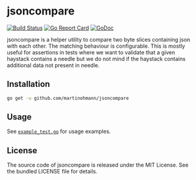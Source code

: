 jsoncompare
======

[![Build Status](https://travis-ci.org/martinohmann/jsoncompare.svg)](https://travis-ci.org/martinohmann/jsoncompare)
[![Go Report Card](https://goreportcard.com/badge/github.com/martinohmann/jsoncompare)](https://goreportcard.com/report/github.com/martinohmann/jsoncompare)
[![GoDoc](https://godoc.org/github.com/martinohmann/jsoncompare?status.svg)](https://godoc.org/github.com/martinohmann/jsoncompare)

jsoncompare is a helper utility to compare two byte slices containing json with each other. The matching behaviour is configurable. This is mostly useful for assertions in tests where we want to validate that a given haystack contains a needle but we do not mind if the haystack contains additional data not present in needle.

Installation
------------

```sh
go get -u github.com/martinohmann/jsoncompare
```

Usage
-----

See [`example_test.go`](example_test.go) for usage examples.

License
-------

The source code of jsoncompare is released under the MIT License. See the bundled
LICENSE file for details.
